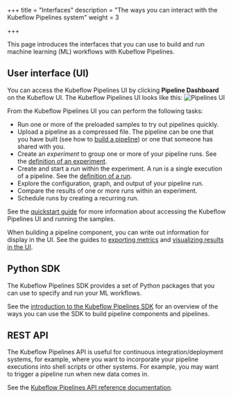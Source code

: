 +++
title = "Interfaces"
description = "The ways you can interact with the Kubeflow Pipelines system"
weight = 3
                    
+++

This page introduces the interfaces that you can use to build and run
machine learning (ML) workflows with Kubeflow Pipelines.

## User interface (UI)

You can access the Kubeflow Pipelines UI by clicking **Pipeline Dashboard** on 
the Kubeflow UI. The Kubeflow Pipelines UI looks like this:
  <img src="/docs/images/pipelines/v1/pipelines-ui.png" 
    alt="Pipelines UI"
    class="mt-3 mb-3 border border-info rounded">

From the Kubeflow Pipelines UI you can perform the following tasks:

* Run one or more of the preloaded samples to try out pipelines quickly.
* Upload a pipeline as a compressed file. The pipeline can be one that you
  have built (see how to [build a 
  pipeline](/docs/components/pipelines/legacy-v1/sdk/build-pipeline/)) or one 
  that someone has shared with you.
* Create an *experiment* to group one or more of your pipeline runs.
  See the [definition of an
  experiment](/docs/components/pipelines/concepts/experiment/).
* Create and start a *run* within the experiment. A run is a single execution
  of a pipeline. See the [definition of a
  run](/docs/components/pipelines/concepts/run/).
* Explore the configuration, graph, and output of your pipeline run.
* Compare the results of one or more runs within an experiment.
* Schedule runs by creating a recurring run.

See the [quickstart guide](/docs/components/pipelines/legacy-v1/overview/quickstart/) for more
information about accessing the Kubeflow Pipelines UI and running the samples.

When building a pipeline component, you can write out information for display
in the UI. See the guides to [exporting 
metrics](/docs/components/pipelines/legacy-v1/sdk/pipelines-metrics/) and [visualizing results in 
the UI](/docs/components/pipelines/legacy-v1/sdk/output-viewer/).

## Python SDK

The Kubeflow Pipelines SDK provides a set of Python packages that you can use to 
specify and run your ML workflows.

See the [introduction to the Kubeflow Pipelines 
SDK](/docs/components/pipelines/legacy-v1/sdk/sdk-overview/) for an overview of the ways you can
use the SDK to build pipeline components and pipelines.

## REST API

The Kubeflow Pipelines API is useful for continuous integration/deployment
systems, for example, where you want to incorporate your pipeline executions
into shell scripts or other systems. 
For example, you may want to trigger a pipeline run when new data comes in.

See the [Kubeflow Pipelines API reference 
documentation](/docs/components/pipelines/reference/api/kubeflow-pipeline-api-spec/).
